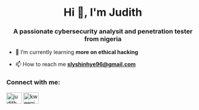 <h1 align="center">Hi 👋, I'm Judith</h1>
<h3 align="center">A passionate cybersecurity analysit and penetration tester from nigeria</h3>

- 🌱 I’m currently learning **more on ethical hacking**

- 📫 How to reach me **slyshinhye96@gmail.com**

<h3 align="left">Connect with me:</h3>
<p align="left">
<a href="https://linkedin.com/in/judith ibenye" target="blank"><img align="center" src="https://raw.githubusercontent.com/rahuldkjain/github-profile-readme-generator/master/src/images/icons/Social/linked-in-alt.svg" alt="judith ibenye" height="30" width="40" /></a>
<a href="https://instagram.com/kweenjuddy" target="blank"><img align="center" src="https://raw.githubusercontent.com/rahuldkjain/github-profile-readme-generator/master/src/images/icons/Social/instagram.svg" alt="kweenjuddy" height="30" width="40" /></a>
</p>

